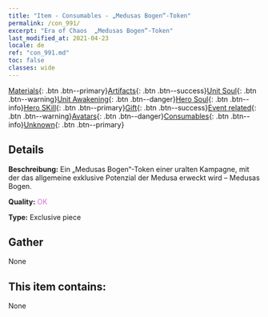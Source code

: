 ```yaml
---
title: "Item - Consumables - „Medusas Bogen“-Token"
permalink: /con_991/
excerpt: "Era of Chaos  „Medusas Bogen“-Token"
last_modified_at: 2021-04-23
locale: de
ref: "con_991.md"
toc: false
classes: wide
---
```

 [Materials](/ItemsDE/){: .btn .btn--primary}[Artifacts](/ItemsDE/Artifacts/){: .btn .btn--success}[Unit Soul](/ItemsDE/UnitSoul/){: .btn .btn--warning}[Unit Awakening](/ItemsDE/UnitAwakening/){: .btn .btn--danger}[Hero Soul](/ItemsDE/HeroSoul/){: .btn .btn--info}[Hero SKill](/ItemsDE/HeroSkill/){: .btn .btn--primary}[Gift](/ItemsDE/Gift/){: .btn .btn--success}[Event related](/ItemsDE/Events/){: .btn .btn--warning}[Avatars](/ItemsDE/Avatars/){: .btn .btn--danger}[Consumables](/ItemsDE/Consumables/){: .btn .btn--info}[Unknown](/ItemsDE/Unknown/){: .btn .btn--primary}

## Details
 **Beschreibung:** Ein „Medusas Bogen“-Token einer uralten Kampagne, mit der das allgemeine exklusive Potenzial der Medusa erweckt wird – Medusas Bogen.

 **Quality:** <span style="color: #DA70D6">OK</span>

 **Type:** Exclusive piece

## Gather

  None

## This item contains:

  None


